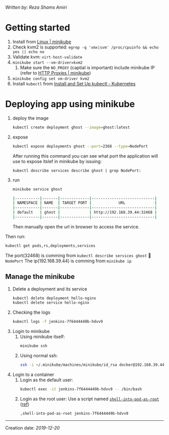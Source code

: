 _Written by: Reza Shams Amiri_
# Getting started

1. Install from [Linux | minikube][LM]
2. Check kvm2 is supported: `egrep -q 'vmx|svm' /proc/cpuinfo && echo yes || echo no`
3. Validate kvm: `virt-host-validate`
4. `minikube start --vm-driver=kvm2`
    1. Make sure the `NO_PROXY` (captial is important) include minikube IP (refer to [HTTP Proxies | minikube][HPM])
5. `minikube config set vm-driver kvm2`
6. Install `kubectl` from [Install and Set Up kubectl - Kubernetes][IASUKK]

# Deploying app using minikube

1. deploy the image
    ``` sh
    kubectl create deployment ghost --image=ghost:latest
    ```
2. expose
    ``` sh
    kubectl expose deployments ghost --port=2368 --type=NodePort
    ```
    After running this command you can see what port the application will use to expose itslef in minikube by issuing:
    ```
    kubectl describe services describe ghost | grep NodePort:
    ```
3. run
    ``` sh
    minikube service ghost

    |-----------|-------|-------------|----------------------------|
    | NAMESPACE | NAME  | TARGET PORT |            URL             |
    |-----------|-------|-------------|----------------------------|
    | default   | ghost |             | http://192.168.39.44:32468 |
    |-----------|-------|-------------|----------------------------|
    ```
    Then manually open the url in browser to access the service.

Then run:
``` sh
kubectl get pods,rs,deployments,services
```
The port(32468) is comming from `kubectl describe services ghost`  `NodePort`
The ip(192.168.39.44) is comming from `minikube ip`

## Manage the minikube
1. Delete a deployment and its service
    ``` sh
    kubectl delete deployment hello-nginx
    kubectl delete service hello-nginx
    ```
1. Checking the logs
   ``` sh
   kubectl logs -f jenkins-7f6444449b-hdvv9
   ```
1. Login to minikube
   1. Using minikube itself:
      ``` sh
      minikube ssh
      ```
   3. Using normal ssh:
      ``` sh
      ssh -i ~/.minikube/machines/minikube/id_rsa docker@192.168.39.44
      ```
2. Login to a container
   1. Login as the default user:
      ``` sh
      kubectl exec -it jenkins-7f6444449b-hdvv9 -- /bin/bash
      ```
   1. Login as the root user:
      Use a script named [`shell-into-pod-as-root`][MSIPARADEMG] ([ref][STUFFDEIKEI3KKG])
      ``` sh
      ,shell-into-pod-as-root jenkins-7f6444449b-hdvv9
      ```

* * *
Creation date: _2019-12-20_

[LM]: https://minikube.sigs.k8s.io/docs/start/linux/
[HPM]: https://minikube.sigs.k8s.io/docs/reference/networking/proxy/
[IASUKK]: https://kubernetes.io/docs/tasks/tools/install-kubectl/
[STUFFDEIKEI3KKG]: https://github.com/kubernetes/kubernetes/issues/30656#issuecomment-476872519
[MSIPARADEMG]: https://github.com/existme/MyDotFiles/blob/develop/extras/bin/%2Cshell-into-pod-as-root